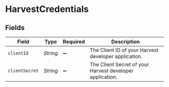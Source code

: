 # HarvestCredentials


## Fields

| Field                                                    | Type                                                     | Required                                                 | Description                                              |
| -------------------------------------------------------- | -------------------------------------------------------- | -------------------------------------------------------- | -------------------------------------------------------- |
| `clientId`                                               | *String*                                                 | :heavy_minus_sign:                                       | The Client ID of your Harvest developer application.     |
| `clientSecret`                                           | *String*                                                 | :heavy_minus_sign:                                       | The Client Secret of your Harvest developer application. |